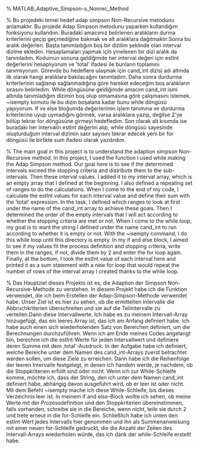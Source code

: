 % MATLAB_Adaptive_Simpson-s_Nonrec_Method

% Bu projedeki temel hedef adap simpson Non-Recursive metodunu anlamaktır. Bu projede Adap Simpson metodunu yaparken kullandığım fonksiyonu kullandım. Buradaki amacımız belirlenen aralıkların durma kriterlerini geçip geçmediğine bakmak ve alt aralıklara dağıtmaktır.Sonra bu aralık değerleri. Başta tanımladığım boş bir dizilim şeklinde olan interval dizime ekledim. Hesaplamaları yapmak için yinelenen bir dizi aralık da tanımladım. Kodumun sonuna geldiğimde her interval değeri için estInt değerlerini hesaplıyorum ve 'total' ifadesi ile bunların toplamını tanımlıyorum. Görevde bu hedeflere ulaşmak için cand_int dizisi adı altında ilk olarak hangi aralıklara bakılacağını tanımladım. Daha sonra durdurma kriterlerinin sağlanıp sağlanmadığına göre hareket edeceğim boş aralıkların sırasını belirledim. While döngüsüne geldiğimde amacım cand_int ismi altında tanımladığım dizimin boş olup olmamasına göre çalışmasını istemek. ~isempty komutu ile bu dizin boşalana kadar bunu while döngüsü yapıyorum. If ve else bloğumda değerlerimin işlem tanımına ve durdurma kriterlerine uyup uymadığını görmek, varsa aralıklara yazıp, değilse 2'ye bölüp tekrar for döngüsüne girmeyi hedefledim. Son olarak alt kısımda ise buradaki her intervalin estInt değerini alıp, while döngüsü sayesinde oluşturduğum interval dizimin satır sayısını tekrar edecek yeni bir for döngüsü ile birlikte sum ifadesi olarak yazdırdım.

% The main goal in this project is to understand the adaption simpson Non-Recursive method. In this project, I used the function I used while making the Adap Simpson method. Our goal here is to see if the determined intervals exceed the stopping criteria and distribute them to the sub-intervals. Then these interval values. I added it to my interval array, which is an empty array that I defined at the beginning. I also defined a repeating set of ranges to do the calculations. When I come to the end of my code, I calculate the estInt values for each interval value and define their sum with the 'total' expression. In the task, I defined which ranges to look at first under the name of the cand_int array to achieve these goals. Then I determined the order of the empty intervals that I will act according to whether the stopping criteria are met or not. When I come to the while loop, my goal is to want the string I defined under the name cand_int to run according to whether it is empty or not. With the ~isempty command, I do this while loop until this directory is empty. In my if and else block, I aimed to see if my values fit the process definition and stopping criteria, write them in the ranges, if not, divide them by 2 and enter the for loop again. Finally, at the bottom, I took the estInt value of each interval here and printed it as a sum statement with a new for loop that would repeat the number of rows of the interval array I created thanks to the while loop.

% Das Hauptziel dieses Projekts ist es, die Adaption der Simpson Non-Recursive-Methode zu verstehen. In diesem Projekt habe ich die Funktion verwendet, die ich beim Erstellen der Adap-Simpson-Methode verwendet habe. Unser Ziel ist es hier zu sehen, ob die ermittelten Intervalle die Abbruchkriterien überschreiten und sie auf die Teilintervalle zu verteilen.Dann diese Intervallwerte. Ich habe es zu meinem Intervall-Array hinzugefügt, das ein leeres Array ist, das ich am Anfang definiert habe. Ich habe auch einen sich wiederholenden Satz von Bereichen definiert, um die Berechnungen durchzuführen. Wenn ich am Ende meines Codes angelangt bin, berechne ich die estInt-Werte für jeden Intervallwert und definiere deren Summe mit dem ‚total‘-Ausdruck. In der Aufgabe habe ich definiert, welche Bereiche unter dem Namen des cand_int-Arrays zuerst betrachtet werden sollen, um diese Ziele zu erreichen. Dann habe ich die Reihenfolge der leeren Intervalle festgelegt, in denen ich handeln werde, je nachdem, ob die Stoppkriterien erfüllt sind oder nicht. Wenn ich zur While-Schleife komme, möchte ich, dass der String, den ich unter dem Namen cand_int definiert habe, abhängig davon ausgeführt wird, ob er leer ist oder nicht. Mit dem Befehl ~isempty mache ich diese While-Schleife, bis dieses Verzeichnis leer ist. In meinem if and else-Block wollte ich sehen, ob meine Werte mit der Prozessdefinition und den Stoppkriterien übereinstimmen, falls vorhanden, schreibe sie in die Bereiche, wenn nicht, teile sie durch 2 und trete erneut in die for-Schleife ein. Schließlich habe ich unten den estInt-Wert jedes Intervalls hier genommen und ihn als Summenanweisung mit einer neuen for-Schleife gedruckt, die die Anzahl der Zeilen des Intervall-Arrays wiederholen würde, das ich dank der while-Schleife erstellt habe.
